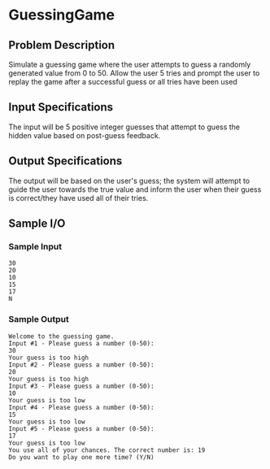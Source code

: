 # GuessingGame

## Problem Description
Simulate a guessing game where the user attempts to guess a randomly generated value from 0 to 50. Allow the user 5 tries and prompt the user to replay the game after a successful guess or all tries have been used
## Input Specifications
The input will be 5 positive integer guesses that attempt to guess the hidden value based on post-guess feedback.

## Output Specifications
The output will be based on the user's guess; the system will attempt to guide the user towards the true value and inform the user when their guess is correct/they have used all of their tries.

## Sample I/O

### Sample Input
```
30
20
10
15
17
N
```

### Sample Output
```
Welcome to the guessing game.
Input #1 - Please guess a number (0-50):
30
Your guess is too high
Input #2 - Please guess a number (0-50):
20
Your guess is too high
Input #3 - Please guess a number (0-50):
10
Your guess is too low
Input #4 - Please guess a number (0-50):
15
Your guess is too low
Input #5 - Please guess a number (0-50):
17
Your guess is too low
You use all of your chances. The correct number is: 19
Do you want to play one more time? (Y/N)
```

